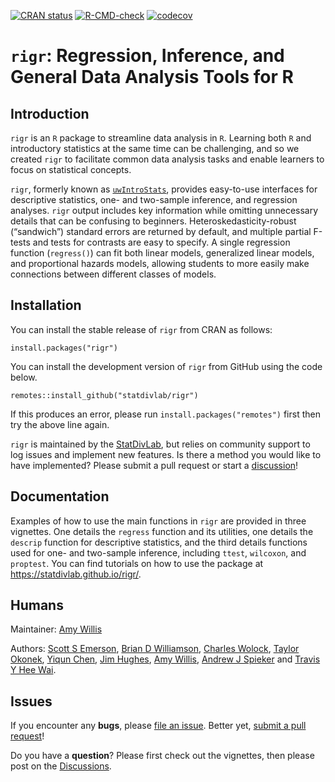 

<!-- README.md is generated from README.Rmd. Please edit that file -->

<!-- badges: start  -->

[![CRAN
status](https://www.r-pkg.org/badges/version/rigr)](https://CRAN.R-project.org/package=rigr)
[![R-CMD-check](https://github.com/statdivlab/rigr/workflows/R-CMD-check/badge.svg)](https://github.com/statdivlab/rigr/actions)
[![codecov](https://codecov.io/gh/statdivlab/rigr/branch/main/graph/badge.svg)](https://codecov.io/gh/statdivlab/rigr)

<!-- badges: end -->

# `rigr`: Regression, Inference, and General Data Analysis Tools for R

## Introduction

`rigr` is an `R` package to streamline data analysis in `R`. Learning
both `R` and introductory statistics at the same time can be
challenging, and so we created `rigr` to facilitate common data analysis
tasks and enable learners to focus on statistical concepts.

`rigr`, formerly known as
[`uwIntroStats`](https://CRAN.R-project.org/package=uwIntroStats),
provides easy-to-use interfaces for descriptive statistics, one- and
two-sample inference, and regression analyses. `rigr` output includes
key information while omitting unnecessary details that can be confusing
to beginners. Heteroskedasticity-robust (“sandwich”) standard errors are
returned by default, and multiple partial F-tests and tests for
contrasts are easy to specify. A single regression function
(`regress()`) can fit both linear models, generalized linear models, and
proportional hazards models, allowing students to more easily make
connections between different classes of models.

## Installation

You can install the stable release of `rigr` from CRAN as follows:

    install.packages("rigr")

You can install the development version of `rigr` from GitHub using the
code below.

    remotes::install_github("statdivlab/rigr")

If this produces an error, please run `install.packages("remotes")`
first then try the above line again.

`rigr` is maintained by the
[StatDivLab](http://statisticaldiversitylab.com/), but relies on
community support to log issues and implement new features. Is there a
method you would like to have implemented? Please submit a pull request
or start a
[discussion](https://github.com/statdivlab/rigr/discussions/)!

## Documentation

Examples of how to use the main functions in `rigr` are provided in
three vignettes. One details the `regress` function and its utilities,
one details the `descrip` function for descriptive statistics, and the
third details functions used for one- and two-sample inference,
including `ttest`, `wilcoxon`, and `proptest`. You can find tutorials on how to use
the package at https://statdivlab.github.io/rigr/.

## Humans

Maintainer: [Amy Willis](http://statisticaldiversitylab.com/)

Authors: [Scott S Emerson](http://www.emersonstatistics.com/), [Brian D
Williamson](https://bdwilliamson.github.io/), [Charles
Wolock](https://cwolock.github.io/), [Taylor
Okonek](https://taylorokonek.github.io/), [Yiqun
Chen](https://yiqunchen.github.io/), [Jim
Hughes](https://www.biostat.washington.edu/people/james-hughes), [Amy
Willis](http://statisticaldiversitylab.com/), [Andrew J
Spieker](https://www.vumc.org/biostatistics/person/andrew-spieker-phd/)
and [Travis Y Hee
Wai](https://scholar.google.com/citations?user=WaJn2wIAAAAJ&hl=en/).

## Issues

If you encounter any **bugs**, please [file an
issue](https://github.com/statdivlab/rigr/issues/). Better yet, [submit
a pull request](https://github.com/statdivlab/rigr/pulls/)!

Do you have a **question**? Please first check out the vignettes, then
please post on the
[Discussions](https://github.com/statdivlab/rigr/discussions/).
